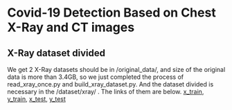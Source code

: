 # Covid-19 Detection Based on Chest X-Ray and CT images
## X-Ray dataset divided
We get 2 X-Ray datasets should be in /original_data/, and size of the original data is more than 3.4GB, so we just completed the process of read_xray_once.py and build_xray_dataset.py. And the dataset divided is necessary in the /dataset/xray/ . The links of them are below.
[x_train](https://drive.google.com/file/d/1Vn-Gj1SpOy8buk6fgsSSRp15Ex3JTcTc/view?usp=sharing), 
[y_train](https://drive.google.com/file/d/1FfeVowFy16CYUcTbscGgVwnicd_rl7r5/view?usp=sharing), 
[x_test](https://drive.google.com/file/d/1U92ZMNJUE_Al5rnp6V6gJlLDzyfEesjp/view?usp=sharing), 
[y_test](https://drive.google.com/file/d/13dfXk6oPA017EYRpw5spJ9D635dSlyOU/view?usp=sharing)
